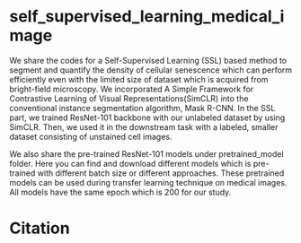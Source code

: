 # self_supervised_learning_medical_image

We share the codes for a Self-Supervised Learning (SSL) based method to segment and quantify the density of cellular senescence which can perform efficiently even with the limited size of dataset which is acquired from bright-field microscopy. We incorporated A Simple Framework for Contrastive Learning of Visual Representations(SimCLR) into the conventional instance segmentation algorithm, Mask R-CNN. In the SSL part, we trained ResNet-101 backbone with our unlabeled dataset by using SimCLR. Then, we used it in the downstream task with a labeled, smaller dataset consisting of unstained cell images.

We also share the pre-trained ResNet-101 models under pretrained_model folder. Here you can find and download different models which is pre-trained with different batch size or different approaches. These pretrained models can be used during transfer learning technique on medical images. All models have the same epoch which is 200 for our study. 

# Citation
